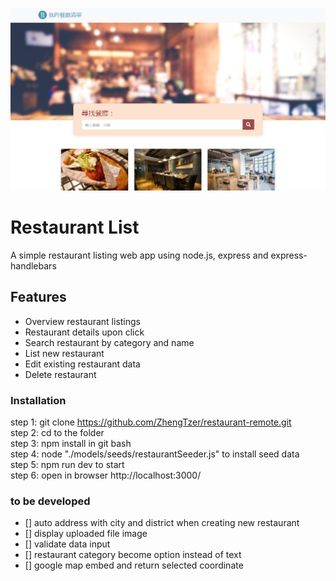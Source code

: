 ![landing page](https://raw.githubusercontent.com/ZhengTzer/restaurant-remote/master/public/image/frontPage.png)

# Restaurant List

A simple restaurant listing web app using node.js, express and express-handlebars

## Features

- Overview restaurant listings
- Restaurant details upon click
- Search restaurant by category and name
- List new restaurant
- Edit existing restaurant data
- Delete restaurant

### Installation

step 1: git clone https://github.com/ZhengTzer/restaurant-remote.git  
step 2: cd to the folder  
step 3: npm install in git bash  
step 4: node "./models/seeds/restaurantSeeder.js" to install seed data  
step 5: npm run dev to start  
step 6: open in browser http://localhost:3000/

### to be developed

- [] auto address with city and district when creating new restaurant
- [] display uploaded file image
- [] validate data input
- [] restaurant category become option instead of text
- [] google map embed and return selected coordinate
